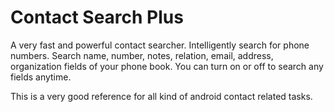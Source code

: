 # Contact Search Plus
A very fast and powerful contact searcher. Intelligently search for phone numbers. Search name, number, notes, relation, email, address, organization fields of your phone book. You can turn on or off to search any fields anytime.

This is a very good reference for all kind of android contact related tasks.

